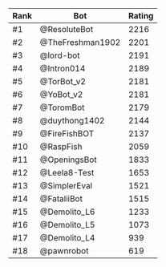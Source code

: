 Rank|Bot|Rating
---|---|---
#1|@ResoluteBot|2216
#2|@TheFreshman1902|2201
#3|@lord-bot|2191
#4|@Intron014|2189
#5|@TorBot_v2|2181
#6|@YoBot_v2|2181
#7|@ToromBot|2179
#8|@duythong1402|2144
#9|@FireFishBOT|2137
#10|@RaspFish|2059
#11|@OpeningsBot|1833
#12|@Leela8-Test|1653
#13|@SimplerEval|1521
#14|@FataliiBot|1515
#15|@Demolito_L6|1233
#16|@Demolito_L5|1073
#17|@Demolito_L4|939
#18|@pawnrobot|619
